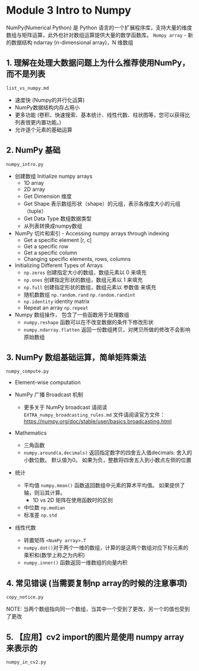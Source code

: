 # Module 3 Intro to Numpy
 NumPy(Numerical Python) 是 Python 语言的一个扩展程序库，支持大量的维度数组与矩阵运算，此外也针对数组运算提供大量的数学函数库。
`Numpy array` - 新的数据结构 ndarray (n-dimensional array)，N 维数组

## 1. 理解在处理大数据问题上为什么推荐使用NumPy，而不是列表



`list_vs_numpy.md`
- 速度快 (Numpy的并行化运算)
- NumPy数据结构内存占用小
- 更多功能 (卷积、快速搜索、基本统计、线性代数、柱状图等，您可以获得比列表很更内置功能。)
- 允许逐个元素的基础运算

## 2. NumPy 基础
`numpy_intro.py`
- 创建数组 Initialize numpy arrays 
  - 1D array
  - 2D array
  - Get Dimension 维度
  - Get Shape 表示数组形状（shape）的元组，表示各维度大小的元组（tuple）
  - Get Data Type 数组数据类型
  - 从列表转换成numpy数组
- NumPy 切片和索引 - Accessing numpy arrays through indexing
  - Get a specific element [r, c]
  - Get a specific row 
  - Get a specific column
  - Changing specific elements, rows, columns
- Initializing Different Types of Arrays
  - `np.zeros` 创建指定大小的数组，数组元素以 0 来填充
  - `np.ones` 创建指定形状的数组，数组元素以 1 来填充
  - `np.full` 创建指定形状的数组，数组元素以 参数值 来填充
  - 随机数数组 `np.random.rand` `np.random.randint`
  - `np.identity` identity matrix
  - Repeat an array `np.repeat`
- Numpy 数组操作， 包含了一些函数用于处理数组
  - `numpy.reshape` 函数可以在不改变数据的条件下修改形状
  - `numpy.ndarray.flatten` 返回一份数组拷贝，对拷贝所做的修改不会影响原始数组
## 3. NumPy 数组基础运算，简单矩阵乘法
`numpy_compute.py`
- Element-wise computation
- NumPy 广播 Broadcast 机制
  - 更多关于 NumPy broadcast 请阅读 `EXTRA_numpy_broadcasting_rules.md` 文件请阅读官方文件： https://numpy.org/doc/stable/user/basics.broadcasting.html

- Mathematics
  - 三角函数
  - `numpy.around(a,decimals)` 返回指定数字的四舍五入值decimals: 舍入的小数位数。 默认值为0。 如果为负，整数将四舍五入到小数点左侧的位置
- 统计
  - 平均值 `numpy.mean()` 函数返回数组中元素的算术平均值。 如果提供了轴，则沿其计算。
    - 1D vs 2D 矩阵在使用函数时的区别
  - 中位数 `np.median`
  - 标准差 `np.std`
- 线性代数
  - 转置矩阵 `<NumPy array>.T`
  - `numpy.dot()`对于两个一维的数组，计算的是这两个数组对应下标元素的乘积和(数学上称之为内积)
  - `numpy.inner()` 函数返回一维数组的向量内积
## 4. 常见错误 (当需要复制np array的时候的注意事项)
  `copy_notice.py`

NOTE: 当两个数组指向同一个数组，当其中一个受到了更改，另一个的值也受到了更改
## 5. 【应用】cv2 import的图片是使用 numpy array 来表示的
`numpy_in_cv2.py`